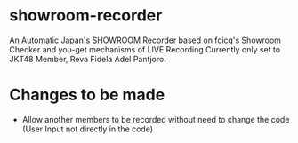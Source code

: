 # showroom-recorder
An Automatic Japan's SHOWROOM Recorder based on fcicq's Showroom Checker and you-get mechanisms of LIVE Recording
Currently only set to JKT48 Member, Reva Fidela Adel Pantjoro.
# Changes to be made
- Allow another members to be recorded without need to change the code (User Input not directly in the code)

